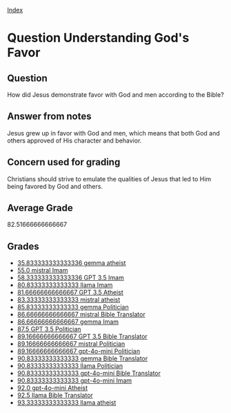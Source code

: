 
[Index](../../index.md)
# Question Understanding God's Favor
## Question
How did Jesus demonstrate favor with God and men according to the Bible?

## Answer from notes
Jesus grew up in favor with God and men, which means that both God and others approved of His character and behavior.

## Concern used for grading
Christians should strive to emulate the qualities of Jesus that led to Him being favored by God and others.

## Average Grade
82.51666666666667

## Grades
 * [35.833333333333336 gemma atheist](../answers/gemma_atheist/Understanding_God_s_Favor.md)
 * [55.0 mistral Imam](../answers/mistral_Imam/Understanding_God_s_Favor.md)
 * [58.333333333333336 GPT 3.5 Imam](../answers/GPT_3.5_Imam/Understanding_God_s_Favor.md)
 * [80.83333333333333 llama Imam](../answers/llama_Imam/Understanding_God_s_Favor.md)
 * [81.66666666666667 GPT 3.5 Atheist](../answers/GPT_3.5_Atheist/Understanding_God_s_Favor.md)
 * [83.33333333333333 mistral atheist](../answers/mistral_atheist/Understanding_God_s_Favor.md)
 * [85.83333333333333 gemma Politician](../answers/gemma_Politician/Understanding_God_s_Favor.md)
 * [86.66666666666667 mistral Bible Translator](../answers/mistral_Bible_Translator/Understanding_God_s_Favor.md)
 * [86.66666666666667 gemma Imam](../answers/gemma_Imam/Understanding_God_s_Favor.md)
 * [87.5 GPT 3.5 Politician](../answers/GPT_3.5_Politician/Understanding_God_s_Favor.md)
 * [89.16666666666667 GPT 3.5 Bible Translator](../answers/GPT_3.5_Bible_Translator/Understanding_God_s_Favor.md)
 * [89.16666666666667 mistral Politician](../answers/mistral_Politician/Understanding_God_s_Favor.md)
 * [89.16666666666667 gpt-4o-mini Politician](../answers/gpt-4o-mini_Politician/Understanding_God_s_Favor.md)
 * [90.83333333333333 gemma Bible Translator](../answers/gemma_Bible_Translator/Understanding_God_s_Favor.md)
 * [90.83333333333333 llama Politician](../answers/llama_Politician/Understanding_God_s_Favor.md)
 * [90.83333333333333 gpt-4o-mini Bible Translator](../answers/gpt-4o-mini_Bible_Translator/Understanding_God_s_Favor.md)
 * [90.83333333333333 gpt-4o-mini Imam](../answers/gpt-4o-mini_Imam/Understanding_God_s_Favor.md)
 * [92.0 gpt-4o-mini Atheist](../answers/gpt-4o-mini_Atheist/Understanding_God_s_Favor.md)
 * [92.5 llama Bible Translator](../answers/llama_Bible_Translator/Understanding_God_s_Favor.md)
 * [93.33333333333333 llama atheist](../answers/llama_atheist/Understanding_God_s_Favor.md)
